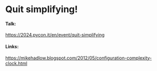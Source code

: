 # Quit simplifying!

#### Talk:
https://2024.pycon.it/en/event/quit-simplifying

#### Links:
https://mikehadlow.blogspot.com/2012/05/configuration-complexity-clock.html